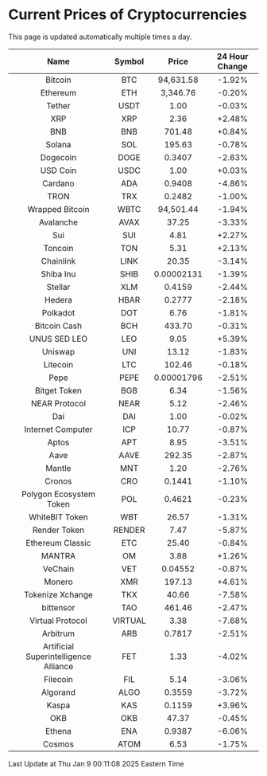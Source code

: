# Current Prices of Cryptocurrencies
This page is updated automatically multiple times a day.

| Name | Symbol | Price | 24 Hour Change |
| :---: |:---:| :---: | :---: |
| Bitcoin | BTC | 94,631.58 | -1.92% |
| Ethereum | ETH | 3,346.76 | -0.20% |
| Tether | USDT | 1.00 | -0.03% |
| XRP | XRP | 2.36 | +2.48% |
| BNB | BNB | 701.48 | +0.84% |
| Solana | SOL | 195.63 | -0.78% |
| Dogecoin | DOGE | 0.3407 | -2.63% |
| USD Coin | USDC | 1.00 | +0.03% |
| Cardano | ADA | 0.9408 | -4.86% |
| TRON | TRX | 0.2482 | -1.00% |
| Wrapped Bitcoin | WBTC | 94,501.44 | -1.94% |
| Avalanche | AVAX | 37.25 | -3.33% |
| Sui | SUI | 4.81 | +2.27% |
| Toncoin | TON | 5.31 | +2.13% |
| Chainlink | LINK | 20.35 | -3.14% |
| Shiba Inu | SHIB | 0.00002131 | -1.39% |
| Stellar | XLM | 0.4159 | -2.44% |
| Hedera | HBAR | 0.2777 | -2.18% |
| Polkadot | DOT | 6.76 | -1.81% |
| Bitcoin Cash | BCH | 433.70 | -0.31% |
| UNUS SED LEO | LEO | 9.05 | +5.39% |
| Uniswap | UNI | 13.12 | -1.83% |
| Litecoin | LTC | 102.46 | -0.18% |
| Pepe | PEPE | 0.00001796 | -2.51% |
| Bitget Token | BGB | 6.34 | -1.56% |
| NEAR Protocol | NEAR | 5.12 | -2.46% |
| Dai | DAI | 1.00 | -0.02% |
| Internet Computer | ICP | 10.77 | -0.87% |
| Aptos | APT | 8.95 | -3.51% |
| Aave | AAVE | 292.35 | -2.87% |
| Mantle | MNT | 1.20 | -2.76% |
| Cronos | CRO | 0.1441 | -1.10% |
| Polygon Ecosystem Token | POL | 0.4621 | -0.23% |
| WhiteBIT Token | WBT | 26.57 | -1.31% |
| Render Token | RENDER | 7.47 | -5.87% |
| Ethereum Classic | ETC | 25.40 | -0.84% |
| MANTRA | OM | 3.88 | +1.26% |
| VeChain | VET | 0.04552 | -0.87% |
| Monero | XMR | 197.13 | +4.61% |
| Tokenize Xchange | TKX | 40.66 | -7.58% |
| bittensor | TAO | 461.46 | -2.47% |
| Virtual Protocol | VIRTUAL | 3.38 | -7.68% |
| Arbitrum | ARB | 0.7817 | -2.51% |
| Artificial Superintelligence Alliance | FET | 1.33 | -4.02% |
| Filecoin | FIL | 5.14 | -3.06% |
| Algorand | ALGO | 0.3559 | -3.72% |
| Kaspa | KAS | 0.1159 | +3.96% |
| OKB | OKB | 47.37 | -0.45% |
| Ethena | ENA | 0.9387 | -6.06% |
| Cosmos | ATOM | 6.53 | -1.75% |

Last Update at Thu Jan  9 00:11:08 2025 Eastern Time